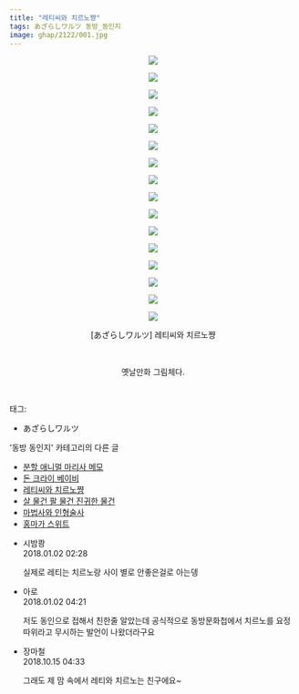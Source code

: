 ```yaml
---
title: "레티씨와 치르노쨩"
tags: あざらしワルツ 동방_동인지
image: ghap/2122/001.jpg
---
```

<div class="article">
<p style="text-align: center; clear: none; float: none;"><img src="{{ site.nasurl }}/ghap/2122/001.jpg"/></p>
<p style="text-align: center; clear: none; float: none;"><img src="{{ site.nasurl }}/ghap/2122/002.jpg"/></p>
<p style="text-align: center; clear: none; float: none;"><img src="{{ site.nasurl }}/ghap/2122/003.jpg"/></p>
<p style="text-align: center; clear: none; float: none;"><img src="{{ site.nasurl }}/ghap/2122/004.jpg"/></p>
<p style="text-align: center; clear: none; float: none;"><img src="{{ site.nasurl }}/ghap/2122/005.jpg"/></p>
<p style="text-align: center; clear: none; float: none;"><img src="{{ site.nasurl }}/ghap/2122/006.jpg"/></p>
<p style="text-align: center; clear: none; float: none;"><img src="{{ site.nasurl }}/ghap/2122/007.jpg"/></p>
<p style="text-align: center; clear: none; float: none;"><img src="{{ site.nasurl }}/ghap/2122/008.jpg"/></p>
<p style="text-align: center; clear: none; float: none;"><img src="{{ site.nasurl }}/ghap/2122/009.jpg"/></p>
<p style="text-align: center; clear: none; float: none;"><img src="{{ site.nasurl }}/ghap/2122/010.jpg"/></p>
<p style="text-align: center; clear: none; float: none;"><img src="{{ site.nasurl }}/ghap/2122/011.jpg"/></p>
<p style="text-align: center; clear: none; float: none;"><img src="{{ site.nasurl }}/ghap/2122/012.jpg"/></p>
<p style="text-align: center; clear: none; float: none;"><img src="{{ site.nasurl }}/ghap/2122/013.jpg"/></p>
<p style="text-align: center; clear: none; float: none;"><img src="{{ site.nasurl }}/ghap/2122/014.jpg"/></p>
<p style="text-align: center; clear: none; float: none;"><img src="{{ site.nasurl }}/ghap/2122/015.jpg"/></p>
<p style="text-align: center; clear: none; float: none;"><img src="{{ site.nasurl }}/ghap/2122/016.jpg"/></p>
<p style="text-align: center; clear: none; float: none;">[あざらしワルツ] 레티씨와 치르노쨩</p>
<p style="text-align: center; clear: none; float: none;"><br/></p>
<p style="text-align: center; clear: none; float: none;">옛날만화 그림체다.</p>
<p><br/></p>
</div><div class="tagTrail">
<p>태그: </p>
<ul>
<li>あざらしワルツ</li>
</ul>
</div><div class="another">
<p>'동방 동인지' 카테고리의 다른 글</p>
<ul>
<li><a href="/2016-09-11-ghap_2125">분할 애니멀 마리사 메모</a></li>
<li><a href="/2016-09-11-ghap_2123">돈 크라이 베이비</a></li>
<li><a href="/2016-09-11-ghap_2122">레티씨와 치르노쨩</a></li>
<li><a href="/2016-09-11-ghap_2121">살 물건 팔 물건 진귀한 물건</a></li>
<li><a href="/2016-09-11-ghap_2120">마법사와 인형술사</a></li>
<li><a href="/2016-09-11-ghap_2119">홍마가 스위트</a></li>
</ul>
</div><div class="cb_module cb_fluid">
<div class="cb_wrt cb_profile">
<div class="comment">
<ul>
<li class="cb_thumb_off" id="comment15164447">
<div class="cb_comment_area">
<div class="cb_info_area">
<div class="cb_section">
<span class="cb_nick_name">시밤쾅</span>
</div>
<div class="cb_section">
<span class="cb_date">2018.01.02 02:28 </span>
</div>
</div>
<div class="cb_dsc_comment">
<p class="cb_dsc">
											실제로 레티는 치르노랑 사이 별로 안좋은걸로 아는뎅
										</p>
</div>
</div></li>
<li class="cb_thumb_off" id="comment15164477">
<div class="cb_comment_area">
<div class="cb_info_area">
<div class="cb_section">
<span class="cb_nick_name">아로</span>
</div>
<div class="cb_section">
<span class="cb_date">2018.01.02 04:21 </span>
</div>
</div>
<div class="cb_dsc_comment">
<p class="cb_dsc">
											저도 동인으로 접해서 친한줄 알았는데 공식적으로 동방문화첩에서 치르노를 요정따위라고 무시하는 발언이 나왔더라구요<br/>
</p>
</div>
</div></li>
<li class="cb_thumb_off" id="comment15355262">
<div class="cb_comment_area">
<div class="cb_info_area">
<div class="cb_section">
<span class="cb_nick_name">장마철</span>
</div>
<div class="cb_section">
<span class="cb_date">2018.10.15 04:33 </span>
</div>
</div>
<div class="cb_dsc_comment">
<p class="cb_dsc">
											그래도 제 맘 속에서 레티와 치르노는 친구에요~
										</p>
</div>
</div></li>
</ul>
</div>
</div><!-- commentList close -->
</div>